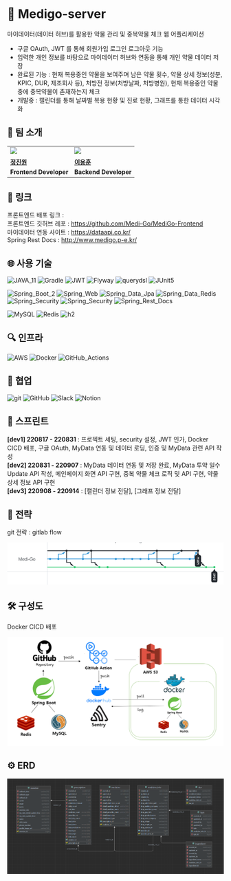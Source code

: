 # 💊 Medigo-server
마이데이터(데이터 허브)를 활용한 약물 관리 및 중복약물 체크 웹 어플리케이션

- 구글 OAuth, JWT 를 통해 회원가입 로그인 로그아웃 기능
- 입력한 개인 정보를 바탕으로 마이데이터 허브와 연동을 통해 개인 약물 데이터 저장
- 완료된 기능 : 현재 복용중인 약물을 보여주며 남은 약물 횟수, 약물 상세 정보(성분, KPIC, DUR, 제조회사 등), 처방전 정보(처방날짜, 처방병원), 현재 복용중인 약물중에 중복약물이 존재하는지 체크 
- 개발중 : 캘린더를 통해 날짜별 복용 현황 및 진료 현황, 그래프를 통한 데이터 시각화

## 👬 팀 소개

<table align=center >
  <tr>
      <td>
        <a href="https://github.com/Jin1won">
            <img src="https://avatars.githubusercontent.com/u/76507701?v=4" width="150px" />
        </a>
    </td>
    <td>
        <a href="https://github.com/YHLEE9753">
            <img src="https://avatars.githubusercontent.com/u/71916223?v=4" width="150px" />
        </a>
    </td>
  </tr>
  <tr>
    <td><b> <a href="https://github.com/Jin1won">정진원</b></td>
    <td><b><a href="https://github.com/YHLEE9753">이용훈</b></td>
  </tr>
  <tr>
    <td><b>Frontend Developer</b></td>
    <td><b>Backend Developer</b></td>
  </tr>
</table>

## 🔗 링크
프론트엔드 배포 링크 : <br>
프론트엔드 깃허브 레포 : https://github.com/Medi-Go/MediGo-Frontend <br>
마이데이터 연동 사이트 : https://dataapi.co.kr/ <br>
Spring Rest Docs : http://www.medigo.p-e.kr/

## 🌐 사용 기술

![JAVA_11](https://img.shields.io/badge/JAVA_17-blue?style=flat&logo=OpenJDK&logoColor=000000)
![Gradle](https://img.shields.io/badge/Gradle_7.5-02303A.svg?style=Plastic&logo=Gradle&logoColor=white)
![JWT](https://img.shields.io/badge/JWT-black?style=Plastic&logo=JSON%20web%20tokens)
![Flyway](https://img.shields.io/badge/flyway-white.svg?style=Plastic&logo=Flyway&logoColor=red)
![querydsl](https://img.shields.io/badge/querydsl-black.svg?style=Plastic&logo=Elastic&logoColor=white)
![JUnit5](https://img.shields.io/badge/JUnit5-white?style=Plastic&logo=JUnit5)

![Spring_Boot_2](https://img.shields.io/badge/Spring_Boot_2.7.3-%236DB33F.svg?style=Plastic&logo=SpringBoot&logoColor=white)
![Spring_Web](https://img.shields.io/badge/Spring_Web-%236DB33F.svg?style=Plastic&logo=spring&logoColor=white)
![Spring_Data_Jpa](https://img.shields.io/badge/Spring_Data_Jpa-%236DB33F.svg?style=Plastic&logo=spring&logoColor=white)
![Spring_Data_Redis](https://img.shields.io/badge/Spring_Data_Redis-%236DB33F.svg?style=Plastic&logo=springsecurity&logoColor=white)
![Spring_Security](https://img.shields.io/badge/Spring_Security-%236DB33F.svg?style=Plastic&logo=springsecurity&logoColor=white)
![Spring_Security](https://img.shields.io/badge/Spring_OAuth2_Client-%236DB33F.svg?style=Plastic&logo=springsecurity&logoColor=white)
![Spring_Rest_Docs](https://img.shields.io/badge/Spring_Rest--Docs-%236DB33F.svg?style=Plastic&logo=Asciidoctor&logoColor=white)

![MySQL](https://img.shields.io/badge/mysql-%23121011.svg?style=Plastic&logo=mysql&logoColor=white)
![Redis](https://img.shields.io/badge/redis-%23DD0031.svg?style=Plastic&logo=redis&logoColor=white)
![h2](https://img.shields.io/badge/H2-darkblue.svg?style=Plastic&logo=h2&logoColor=red)

## 🔍 인프라
![AWS](https://img.shields.io/badge/EC2-%23FF9900.svg?style=Plastic&logo=amazon-aws&logoColor=white)
![Docker](https://img.shields.io/badge/Docker-4A154B?style=flat&logo=Docker&logoColor=#4A154B)
![GitHub_Actions](https://img.shields.io/badge/GitHub_Actions-%23121011.svg?style=Plastic&logo=GitHubActions&logoColor=white)

## 🧤 협업

![git](https://img.shields.io/badge/git-F05032?style=flat&logo=Git&logoColor=white)
![GitHub](https://img.shields.io/badge/github-%23121011.svg?style=Plastic&logo=github&logoColor=white)
![Slack](https://img.shields.io/badge/Slack-4A154B?style=Plastic&logo=slack&logoColor=white)
![Notion](https://img.shields.io/badge/Notion-000000?style=Plastic&logo=Notion&logoColor=white)


## 📜 스프린트
**[dev1] 220817 - 220831** : 프로젝트 세팅, security 설정, JWT 인가, Docker CICD 배포, 구글 OAuth, MyData 연동 및 데이터 로딩, 인증 및 MyData 관련 API 작성<br>
**[dev2] 220831 - 220907** : MyData 데이터 연동 및 저장 완료, MyData 투약 일수 Update API 작성, 메인페이지 화면 API 구현, 중복 약물 체크 로직 및 API 구현, 약물 상세 정보 API 구현<br>
**[dev3] 220908 - 220914** : [캘린더 정보 전달], [그래프 정보 전달]

## 📝 전략
git 전략 : gitlab flow

![img.png](image/gitstrategy.png)

## 🛠 구성도
Docker CICD 배포

![img_1.png](image/cicd.png)

## ⚙ ERD

![img.png](image/erd_v1.png)